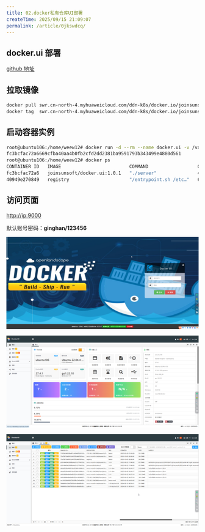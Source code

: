 ```yaml
---
title: 02.docker私有仓库UI部署
createTime: 2025/09/15 21:09:07
permalink: /article/0jkswdcq/
---
```

## docker.ui 部署

[github 地址](https://github.com/gohutool/docker.ui)

## 拉取镜像

```bash
docker pull swr.cn-north-4.myhuaweicloud.com/ddn-k8s/docker.io/joinsunsoft/docker.ui:1.0.1
docker tag  swr.cn-north-4.myhuaweicloud.com/ddn-k8s/docker.io/joinsunsoft/docker.ui:1.0.1  docker.io/joinsunsoft/docker.ui:1.0.1
```

## 启动容器实例

```bash
root@ubuntu106:/home/weew12# docker run -d --rm --name docker.ui -v /var/run/docker.sock:/var/run/docker.sock -p 9000:8999 docker.io/joinsunsoft/docker.ui:1.0.1
fc3bcfac72a6669cfba40aa4b0fb2cfd2dd2381ba9591793b343499e4880d561
root@ubuntu106:/home/weew12# docker ps
CONTAINER ID   IMAGE                         COMMAND                  CREATED         STATUS         PORTS                                         NAMES
fc3bcfac72a6   joinsunsoft/docker.ui:1.0.1   "./server"               4 seconds ago   Up 2 seconds   0.0.0.0:9000->8999/tcp, [::]:9000->8999/tcp   docker.ui
40949e270849   registry                      "/entrypoint.sh /etc…"   6 months ago    Up 6 months    0.0.0.0:5000->5000/tcp, :::5000->5000/tcp     registry
```

## 访问页面

[http://ip:9000](http://ip:9000)

默认账号密码：**ginghan/123456**

![docker.ui](./02/chrome_JPXsWx3azD.png)

![docker.ui](./02/chrome_ZHdNdh2HJN.png)

![docker.ui](./02/chrome_7mJy84yfhY.png)
